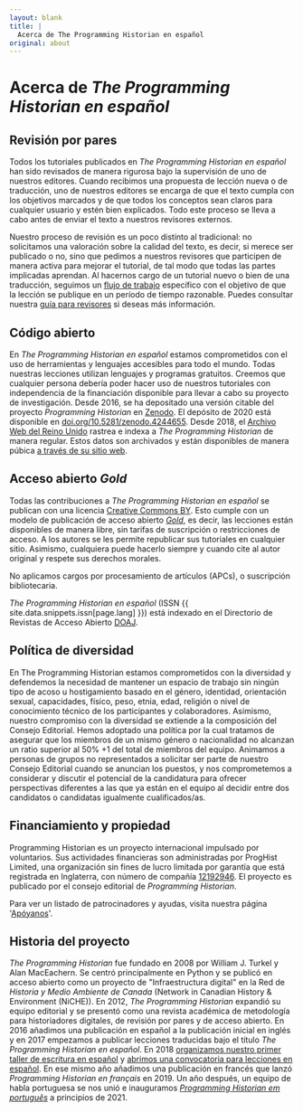 ```yaml
---
layout: blank
title: |
  Acerca de The Programming Historian en español
original: about
---
```


# Acerca de _The Programming Historian en español_


## Revisión por pares
Todos los tutoriales publicados en _The Programming Historian en español_ han sido revisados de manera rigurosa bajo la supervisión de uno de nuestros editores. Cuando recibimos una propuesta de lección nueva o de traducción, uno de nuestros editores se encarga de que el texto cumpla con los objetivos marcados y de que todos los conceptos sean claros para cualquier usuario y estén bien explicados. Todo este proceso se lleva a cabo antes de enviar el texto a nuestros revisores externos.

Nuestro proceso de revisión es un poco distinto al tradicional: no solicitamos una valoración sobre la calidad del texto, es decir, si merece ser publicado o no, sino que pedimos a nuestros revisores que participen de manera activa para mejorar el tutorial, de tal modo que todas las partes implicadas aprendan. Al hacernos cargo de un tutorial nuevo o bien de una traducción, seguimos un [flujo de trabajo]({{site.baseurl}}/es/guia-para-autores) específico con el objetivo de que la lección se publique en un período de tiempo razonable. Puedes consultar nuestra [guía para revisores]({{site.baseurl}}/es/guia-para-revisores) si deseas más información.

## Código abierto
En _The Programming Historian en español_ estamos comprometidos con el uso de herramientas y lenguajes accesibles para todo el mundo. Todas nuestras lecciones utilizan lenguajes y programas gratuitos. Creemos que cualquier persona debería poder hacer uso de nuestros tutoriales con independencia de la financiación disponible para llevar a cabo su proyecto de investigación. Desde 2016, se ha depositado una versión citable del proyecto _Programming Historian_ en [Zenodo](https://zenodo.org/). El depósito de 2020 está disponible en [doi.org/10.5281/zenodo.4244655](https://doi.org/10.5281/zenodo.4244655). Desde 2018, el [Archivo Web del Reino Unido](https://www.webarchive.org.uk/) rastrea e indexa a _The Programming Historian_ de manera regular. Estos datos son archivados y están disponibles de manera púbica [a través de su sitio web](https://www.webarchive.org.uk/wayback/en/archive/*/http://programminghistorian.org/).

## Acceso abierto *Gold*

Todas las contribuciones a _The Programming Historian en español_ se publican con una licencia [Creative Commons BY](https://creativecommons.org/licenses/by/2.0/deed.es). Esto cumple con un modelo de publicación de acceso abierto *[Gold](https://es.wikipedia.org/wiki/Acceso_abierto)*, es decir, las lecciones están disponibles de manera libre, sin tarifas de suscripción o restricciones de acceso. A los autores se les permite republicar sus tutoriales en cualquier sitio. Asimismo, cualquiera puede hacerlo siempre y cuando cite al autor original y respete sus derechos morales.

No aplicamos cargos por procesamiento de artículos (APCs), o suscripción bibliotecaria.

_The Programming Historian en español_ (ISSN {{ site.data.snippets.issn[page.lang] }}) está indexado en el Directorio de Revistas de Acceso Abierto [DOAJ](https://doaj.org/toc/2397-2068).

## Política de diversidad

En The Programming Historian estamos comprometidos con la diversidad y defendemos la necesidad de mantener un espacio de trabajo sin ningún tipo de acoso u hostigamiento basado en el género, identidad, orientación sexual, capacidades, físico, peso, etnia, edad, religión o nivel de conocimiento técnico de los participantes y colaboradores. Asimismo, nuestro compromiso con la diversidad se extiende a la composición del Consejo Editorial. Hemos adoptado una política por la cual tratamos de asegurar que los miembros de un mismo género o nacionalidad no alcanzan un ratio superior al 50% +1 del total de miembros del equipo. Animamos a personas de grupos no representados a solicitar ser parte de nuestro Consejo Editorial cuando se anuncian los puestos, y nos comprometemos a considerar y discutir el potencial de la candidatura para ofrecer perspectivas diferentes a las que ya están en el equipo al decidir entre dos candidatos o candidatas igualmente cualificados/as.

## Financiamiento y propiedad
Programming Historian es un proyecto internacional impulsado por voluntarios. Sus actividades financieras son administradas por ProgHist Limited, una organización sin fines de lucro limitada por garantía que está registrada en Inglaterra, con número de compañía [12192946](https://beta.companieshouse.gov.uk/company/12192946). El proyecto es publicado por el consejo editorial de *Programming Historian*. 

Para ver un listado de patrocinadores y ayudas, visita nuestra página '[Apóyanos](/es/apoyanos)'.

## Historia del proyecto

*The Programming Historian* fue fundado en 2008 por William J. Turkel y Alan MacEachern. Se centró principalmente en Python y se publicó en acceso abierto como un proyecto de "Infraestructura digital" en la Red de *Historia y Medio Ambiente de Canada* (Network in Canadian History & Environment (NiCHE)). En 2012, *The Programming Historian* expandió su equipo editorial y se presentó como una revista académica de metodología para historiadores digitales, de revisión por pares y de acceso abierto. En 2016 añadimos una publicación en español a la publicación inicial en inglés y en 2017 empezamos a publicar lecciones traducidas bajo el título *The Programming Historian en español*. En 2018 [organizamos nuestro primer taller de escritura en español](/posts/bogota-workshop-report) y [abrimos una convocatoria para lecciones en español](/posts/convocatoria-de-tutoriales). En ese mismo año añadimos una publicación en francés que lanzó *Programming Historian en français* en 2019. Un año después, un equipo de habla portuguesa se nos unió e inauguramos *[Programming Historian em português]({{site.baseurl}}/pt)* a principios de 2021.
